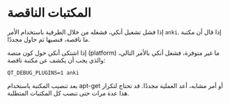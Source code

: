 # المكتبات الناقصة

إذا فشل تشغيل أنكي، فشغله من خلال الطرفية باستخدام الأمر `anki`. إذا قال أن مكتبة ما
ناقصة، فنصبها ثم حاول مجددًا.

إذا اشتكى أنكي حول كون منصة (platform) ما غير متوفرة، فشغل أنكي بالأمر التالي،
والذي يجب أن يكشف عن مكتبة ناقصة:

```shell
QT_DEBUG_PLUGINS=1 anki
```

بعد تنصيب المكتبة باستخدام apt-get أو أمر مشابه، أعد العملية مجددًا. قد تحتاج
لتكرار هذا عدة مرات حتى تنصب كل المكتبات المتطلبة.
